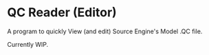 # QC Reader (Editor)
A program to quickly View (and edit) Source Engine's Model .QC file.

Currently WIP.
